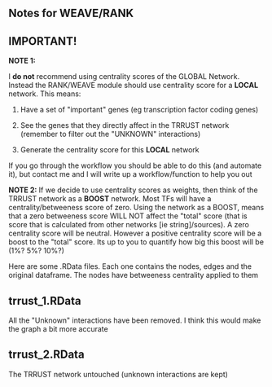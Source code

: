 ## Notes for WEAVE/RANK

IMPORTANT!
-------------

**NOTE 1:**

I **do not** recommend using centrality scores of the GLOBAL Network. Instead the RANK/WEAVE module should use centrality score for a **LOCAL** network. This means:

1) Have a set of "important" genes (eg transcription factor coding genes)

2) See the genes that they directly affect in the TRRUST network (remember to filter out the "UNKNOWN" interactions)

3) Generate the centrality score for this **LOCAL** network


If you go through the workflow you should be able to do this (and automate it), but contact me and I will write up a workflow/function to help you out

**NOTE 2:**
If we decide to use centrality scores as weights, then think of the TRRUST network as a **BOOST** network. Most TFs will have a centrality/betweeness score of zero. Using the network as a BOOST, means that a zero betweeness score WILL NOT affect the "total" score (that is score that is calculated from other networks [ie string]/sources). A zero centrality score will be neutral. However a positive centrality score will be a boost to the "total" score. Its up to you to quantify how big this boost will be (1%? 5%? 10%?)


Here are some .RData files. Each one contains the nodes, edges and the original dataframe. The nodes have betweeness centrality applied to them

trrust_1.RData
-------------
All the "Unknown" interactions have been removed. I think this would make the graph a bit more accurate

trrust_2.RData
-------------
The TRRUST network untouched (unknown interactions are kept)
